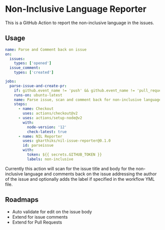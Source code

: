 # Non-Inclusive Language Reporter

This is a GitHub Action to report the non-inclusive language in the issues. 

## Usage

```yaml
name: Parse and Comment back on issue
on:
  issues:
    types: ['opened']
  issue_comment:
    types: ['created']

jobs:
  parse-issue-and-create-pr:
    if: github.event_name != 'push' && github.event_name != 'pull_request'
    runs-on: ubuntu-latest
    name: Parse issue, scan and comment back for non-inclusive language
    steps:
      - name: Checkout
        uses: actions/checkout@v2
      - uses: actions/setup-node@v2
        with:
          node-version: '12'
          check-latest: true
      - name: NIL Reporter
        uses: gkarthiks/nil-issue-reporter@0.1.0
        id: parseissue
        with:
          token: ${{ secrets.GITHUB_TOKEN }}
          labels: non-inclusive
```

Currently this action will scan for the issue title and body for the non-inclusive language and comments back on the issue addressing the author of the issue and optionally adds the label if specified in the workflow YML file.

## Roadmaps
* Auto validate for edit on the issue body
* Extend for issue comments
* Extend for Pull Requests